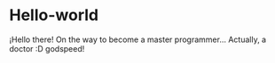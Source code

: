 # Hello-world
¡Hello there!
On the way to become a master programmer...
Actually, a doctor :D
godspeed!

